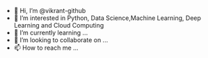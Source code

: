 - 👋 Hi, I’m @vikrant-github
- 👀 I’m interested in Python, Data Science,Machine Learning, Deep Learning and Cloud Computing
- 🌱 I’m currently learning ...
- 💞️ I’m looking to collaborate on ...
- 📫 How to reach me ...

<!---
vikrant-github/vikrant-github is a ✨ special ✨ repository because its `README.md` (this file) appears on your GitHub profile.
You can click the Preview link to take a look at your changes.
--->
